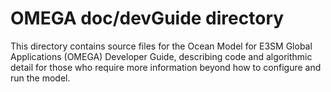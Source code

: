# OMEGA doc/devGuide directory

This directory contains source files for the Ocean Model for E3SM
Global Applications (OMEGA) Developer Guide, describing code and
algorithmic detail for those who require more information beyond
how to configure and run the model.

